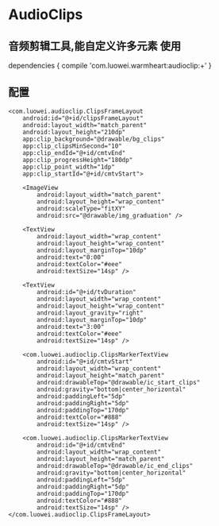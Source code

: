 # AudioClips
音频剪辑工具,能自定义许多元素
使用
-----------------------------
dependencies {
    compile 'com.luowei.warmheart:audioclip:+'
}

配置
-------------

    <com.luowei.audioclip.ClipsFrameLayout
        android:id="@+id/clipsFrameLayout"
        android:layout_width="match_parent"
        android:layout_height="210dp"
        app:clip_background="@drawable/bg_clips"
        app:clip_clipsMinSecond="10"
        app:clip_endId="@+id/cmtvEnd"
        app:clip_progressHeight="180dp"
        app:clip_point_width="1dp"
        app:clip_startId="@+id/cmtvStart">

        <ImageView
            android:layout_width="match_parent"
            android:layout_height="wrap_content"
            android:scaleType="fitXY"
            android:src="@drawable/img_graduation" />

        <TextView
            android:layout_width="wrap_content"
            android:layout_height="wrap_content"
            android:layout_marginTop="10dp"
            android:text="0:00"
            android:textColor="#eee"
            android:textSize="14sp" />

        <TextView
            android:id="@+id/tvDuration"
            android:layout_width="wrap_content"
            android:layout_height="wrap_content"
            android:layout_gravity="right"
            android:layout_marginTop="10dp"
            android:text="3:00"
            android:textColor="#eee"
            android:textSize="14sp" />

        <com.luowei.audioclip.ClipsMarkerTextView
            android:id="@+id/cmtvStart"
            android:layout_width="wrap_content"
            android:layout_height="match_parent"
            android:drawableTop="@drawable/ic_start_clips"
            android:gravity="bottom|center_horizontal"
            android:paddingLeft="5dp"
            android:paddingRight="5dp"
            android:paddingTop="170dp"
            android:textColor="#888"
            android:textSize="14sp" />

        <com.luowei.audioclip.ClipsMarkerTextView
            android:id="@+id/cmtvEnd"
            android:layout_width="wrap_content"
            android:layout_height="match_parent"
            android:drawableTop="@drawable/ic_end_clips"
            android:gravity="bottom|center_horizontal"
            android:paddingLeft="5dp"
            android:paddingRight="5dp"
            android:paddingTop="170dp"
            android:textColor="#888"
            android:textSize="14sp" />
    </com.luowei.audioclip.ClipsFrameLayout>

